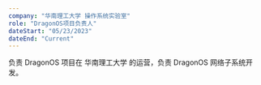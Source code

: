 ```yaml
---
company: "华南理工大学 操作系统实验室"
role: "DragonOS项目负责人"
dateStart: "05/23/2023"
dateEnd: "Current"
---
```


负责 DragonOS 项目在 华南理工大学 的运营，负责 DragonOS 网络子系统开发。
